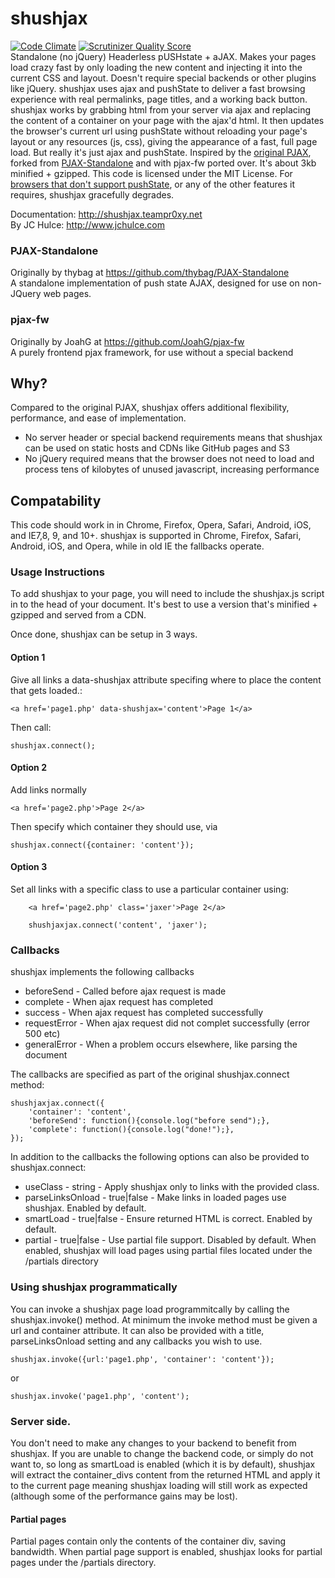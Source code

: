 # shushjax #

[![Code Climate](https://codeclimate.com/github/Team-Pr0xy/shushjax.png)](https://codeclimate.com/github/Team-Pr0xy/shushjax)  [![Scrutinizer Quality Score](https://scrutinizer-ci.com/g/Team-Pr0xy/shushjax/badges/quality-score.png?s=1a51e1f05b984d9558b93c872d7b3045f0a2ec58)](https://scrutinizer-ci.com/g/Team-Pr0xy/shushjax/)  
Standalone (no jQuery) Headerless pUSHstate + aJAX. Makes your pages load crazy fast by only loading the new content and injecting it into the current CSS and layout. Doesn't require special backends or other plugins like jQuery. shushjax uses ajax and pushState to deliver a fast browsing experience with real permalinks, page titles, and a working back button. shushjax works by grabbing html from your server via ajax and replacing the content of a container on your page with the ajax'd html. It then updates the browser's current url using pushState without reloading your page's layout or any resources (js, css), giving the appearance of a fast, full page load. But really it's just ajax and pushState. Inspired by the [original PJAX](https://github.com/defunkt/jquery-pjax), forked from [PJAX-Standalone](https://github.com/thybag/PJAX-Standalone) and with pjax-fw ported over. It's about 3kb minified + gzipped. This code is licensed under the MIT License. For [browsers that don't support pushState](http://caniuse.com/#search=pushstate), or any of the other features it requires, shushjax gracefully degrades.  

Documentation: http://shushjax.teampr0xy.net  
By JC Hulce: http://www.jchulce.com

### PJAX-Standalone ###
Originally by thybag at https://github.com/thybag/PJAX-Standalone  
A standalone implementation of push state AJAX, designed for use on non-JQuery web pages.

### pjax-fw ###
Originally by JoahG at https://github.com/JoahG/pjax-fw  
A purely frontend pjax framework, for use without a special backend

## Why? ##
Compared to the original PJAX, shushjax offers additional flexibility, performance, and ease of implementation. 
* No server header or special backend requirements means that shushjax can be used on static hosts and CDNs like GitHub pages and S3
* No jQuery required means that the browser does not need to load and process tens of kilobytes of unused javascript, increasing performance

## Compatability ##
This code should work in in Chrome, Firefox, Opera, Safari, Android, iOS, and IE7,8, 9, and 10+. 
shushjax is supported in Chrome, Firefox, Safari, Android, iOS, and Opera, while in old IE the fallbacks operate.

### Usage Instructions

To add shushjax to your page, you will need to include the shushjax.js script in to the head of your document. It's best to use a version that's minified + gzipped and served from a CDN. 

Once done, shushjax can be setup in 3 ways. 

#### Option 1
Give all links a data-shushjax attribute specifing where to place the content that gets loaded.:

    <a href='page1.php' data-shushjax='content'>Page 1</a>

Then call:

	shushjax.connect();

#### Option 2
Add links normally

	<a href='page2.php'>Page 2</a>
	
Then specify which container they should use, via 

	shushjax.connect({container: 'content'});

#### Option 3
Set all links with a specific class to use a particular container using:

```
	<a href='page2.php' class='jaxer'>Page 2</a>
```

```
	shushjaxjax.connect('content', 'jaxer');
```	

### Callbacks

shushjax implements the following callbacks 

* beforeSend - Called before ajax request is made
* complete - When ajax request has completed
* success - When ajax request has completed successfully
* requestError - When ajax request did not complet successfully (error 500 etc)
* generalError - When a problem occurs elsewhere, like parsing the document

The callbacks are specified as part of the original shushjax.connect method:

	shushjaxjax.connect({
		'container': 'content',
		'beforeSend': function(){console.log("before send");},
		'complete': function(){console.log("done!");},
	});

In addition to the callbacks the following options can also be provided to shushjax.connect: 

* useClass - string - Apply shushjax only to links with the provided class.
* parseLinksOnload - true|false - Make links in loaded pages use shushjax. Enabled by default.
* smartLoad - true|false - Ensure returned HTML is correct. Enabled by default.
* partial - true|false - Use partial file support. Disabled by default. When enabled, shushjax will load pages using partial files located under the /partials directory

### Using shushjax programmatically

You can invoke a shushjax page load programmitcally by calling the shushjax.invoke() method.
At minimum the invoke method must be given a url and container attribute. It can also
be provided with a title, parseLinksOnload setting and any callbacks you wish to use.

	shushjax.invoke({url:'page1.php', 'container': 'content'});

or
	
	shushjax.invoke('page1.php', 'content');

### Server side.

You don't need to make any changes to your backend to benefit from shushjax. If you are unable to change the backend code, or simply do not want to, so long as smartLoad is enabled (which it is by default), shushjax will extract the container_divs content from the returned HTML and apply it to the current page meaning shushjax loading will still work as expected (although some of the performance gains may be lost).

#### Partial pages  

Partial pages contain only the contents of the container div, saving bandwidth. When partial page support is enabled, shushjax looks for partial pages under the /partials directory. 
